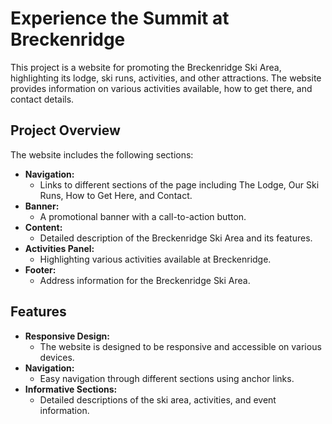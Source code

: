 # Experience the Summit at Breckenridge

This project is a website for promoting the Breckenridge Ski Area, highlighting its lodge, ski runs, activities, and other attractions. The website provides information on various activities available, how to get there, and contact details.

## Project Overview

The website includes the following sections:

- **Navigation:**
  - Links to different sections of the page including The Lodge, Our Ski Runs, How to Get Here, and Contact.
- **Banner:**
  - A promotional banner with a call-to-action button.
- **Content:**
  - Detailed description of the Breckenridge Ski Area and its features.
- **Activities Panel:**
  - Highlighting various activities available at Breckenridge.
- **Footer:**
  - Address information for the Breckenridge Ski Area.

## Features

- **Responsive Design:**
  - The website is designed to be responsive and accessible on various devices.
- **Navigation:**
  - Easy navigation through different sections using anchor links.
- **Informative Sections:**
  - Detailed descriptions of the ski area, activities, and event information.
